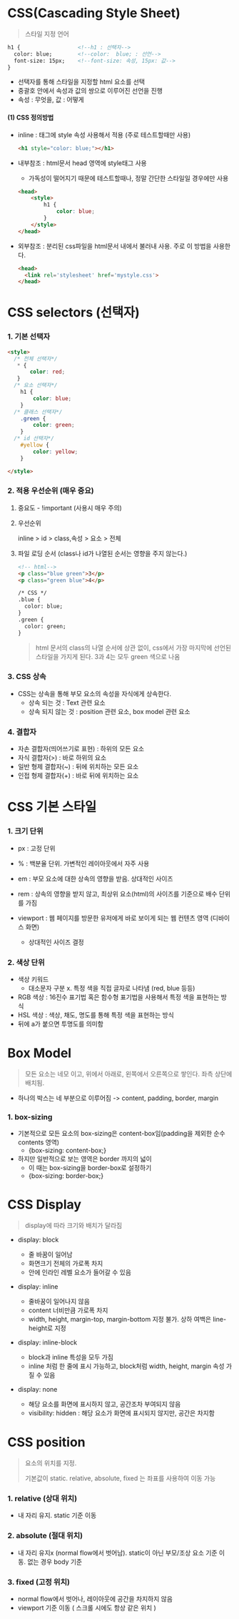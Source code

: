 # CSS(Cascading Style Sheet)

> 스타일 지정 언어

```html
h1 {                  <!--h1 : 선택자-->
  color: blue;        <!--color:  blue; : 선언-->
  font-size: 15px;    <!--font-size: 속성, 15px: 값-->
}
```

- 선택자를 통해 스타일을 지정할 html 요소를 선택
- 중괄호 안에서 속성과 값의 쌍으로 이루어진 선언을 진행
- 속성 : 무엇을, 값 : 어떻게



#### (1) CSS 정의방법

- inline : 태그에 style 속성 사용해서 적용 (주로 테스트할때만 사용)

  ```html
  <h1 style="color: blue;"></h1>
  ```

- 내부참조 : html문서 head 영역에 style태그 사용

  - 가독성이 떨어지기 때문에 테스트할때나, 정말 간단한 스타일일 경우에만 사용

  ```html
  <head>
      <style>
          h1 {
              color: blue;
          }
      </style>
  </head>
  ```

  

- 외부참조 : 분리된 css파일을 html문서 내에서 불러내 사용. 주로 이 방법을 사용한다.

  ```html
  <head>
    <link rel='stylesheet' href='mystyle.css'>
  </head>
  ```

  



# CSS selectors (선택자)



### 1. 기본 선택자

```html
<style>
  /* 전체 선택자*/
   * {
       color: red;
   }
  /* 요소 선택자*/
    h1 {
        color: blue;
    }
  /* 클래스 선택자*/
    .green {
        color: green;
    }
  /* id 선택자*/
    #yellow {
        color: yellow;
    }

</style>
```



### 2. 적용 우선순위 (매우 중요)

1. 중요도 - !important (사용시 매우 주의)

2. 우선순위

   inline > id > class,속성 > 요소 > 전체

3. 파일 로딩 순서 (class나 id가 나열된 순서는 영향을 주지 않는다.)

   ```html
   <!-- html-->
   <p class="blue green">3</p>
   <p class="green blue">4</p>
   
   /* CSS */
   .blue {
     color: blue;
   }
   .green {
     color: green;
   }
   ```

   > html 문서의 class의 나열 순서에 상관 없이, css에서 가장 마지막에 선언된 스타일을 가지게 된다. 3과 4는 모두 green 색으로 나옴



### 3. CSS 상속

- CSS는 상속을 통해 부모 요소의 속성을 자식에게 상속한다.
  - 상속 되는 것 : Text 관련 요소
  - 상속 되지 않는 것 : position 관련 요소, box model 관련 요소



### 4. 결합자

- 자손 결합자(띄어쓰기로 표현) : 하위의 모든 요소
- 자식 결합자(>) : 바로 하위의 요소
- 일반 형제 결합자(~) : 뒤에 위치하는 모든 요소
- 인접 형제 결합자(+) : 바로 뒤에 위치하는 요소



# CSS 기본 스타일



### 1. 크기 단위

- px : 고정 단위

- % : 백분율 단위. 가변적인 레이아웃에서 자주 사용

- em : 부모 요소에 대한 상속의 영향을 받음. 상대적인 사이즈

- rem : 상속의 영향을 받지 않고, 최상위 요소(html)의 사이즈를 기준으로 배수 단위를 가짐

- viewport : 웹 페이지를 방문한 유저에게 바로 보이게 되는 웹 컨텐츠 영역 (디바이스 화면)

  - 상대적인 사이즈 결정

  

### 2. 색상 단위

- 색상 키워드
  - 대소문자 구분 x. 특정 색을 직접 글자로 나타냄 (red, blue 등등)
- RGB 색상 : 16진수 표기법 혹은 함수형 표기법을 사용해서 특정 색을 표현하는 방식
- HSL 색상 : 색상, 채도, 명도를 통해 특정 색을 표현하는 방식
- 뒤에 a가 붙으면 투명도를 의미함



# Box Model 

> 모든 요소는 네모 이고, 위에서 아래로, 왼쪽에서 오른쪽으로 쌓인다. 좌측 상단에 배치됨.

- 하나의 박스는 네 부분으로 이루어짐 -> content, padding, border, margin



### 1. box-sizing 

- 기본적으로 모든 요소의 box-sizing은 content-box임(padding을 제외한 순수 contents 영역)
  - {box-sizing: content-box;}
- 하지만 일반적으로 보는 영역은 border 까지의 넓이
  - 이 때는 box-sizing을 border-box로 설정하기
  - {box-sizing: border-box;}



# CSS Display

> display에 따라 크기와 배치가 달라짐

- display: block
  - 줄 바꿈이 일어남
  - 화면크기 전체의 가로폭 차지
  - 안에 인라인 레벨 요소가 들어갈 수 있음
- display: inline
  - 줄바꿈이 일어나지 않음
  - content 너비만큼 가로폭 차지
  - width, height, margin-top, margin-bottom 지정 불가. 상하 여백은 line-height로 지정

- display: inline-block
  - block과 inline 특성을 모두 가짐
  - inline 처럼 한 줄에 표시 가능하고, block처럼 width, height, margin 속성 가질 수 있음
- display: none
  - 해당 요소를 화면에 표시하지 않고, 공간조차 부여되지 않음
  - visibility: hidden : 해당 요소가 화면에 표시되지 않지만, 공간은 차지함





# CSS position

> 요소의 위치를 지정. 
>
> 기본값이 static. relative, absolute, fixed 는 좌표를 사용하여 이동 가능

### 1. relative (상대 위치)

-  내 자리 유지. static 기준 이동

### 2. absolute (절대 위치)

- 내 자리 유지x (normal flow에서 벗어남). static이 아닌 부모/조상 요소 기준 이동. 없는 경우 body 기준

### 3. fixed (고정 위치)

- normal flow에서 벗어나, 레이아웃에 공간을 차지하지 않음
- viewport 기준 이동 ( 스크롤 시에도 항상 같은 위치 )